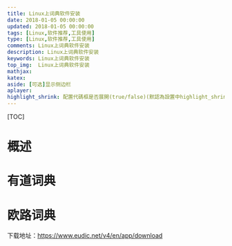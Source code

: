 ```yaml
---
title: Linux上词典软件安装
date: 2018-01-05 00:00:00
updated: 2018-01-05 00:00:00
tags: [Linux,软件推荐,工具使用]
type: [Linux,软件推荐,工具使用]
comments: Linux上词典软件安装
description: Linux上词典软件安装
keywords: Linux上词典软件安装
top_img:  Linux上词典软件安装
mathjax:
katex:
aside: [可选]显示侧边栏
aplayer:
highlight_shrink: 配置代碼框是否展開(true/false)(默認為設置中highlight_shrink的配置)
---
```


[TOC]

# 概述



# 有道词典

# 欧路词典

下载地址：https://www.eudic.net/v4/en/app/download

